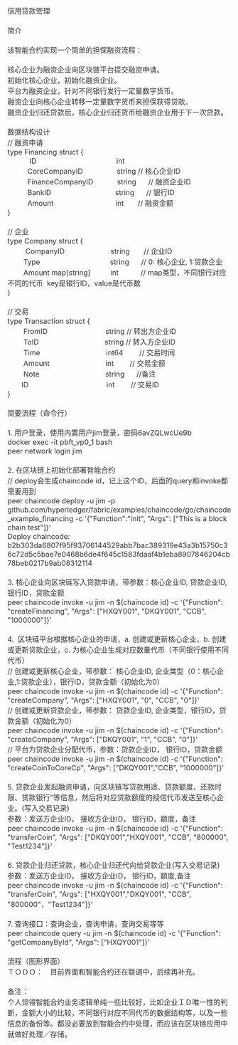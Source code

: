 <div><span style="color: rgb(51, 51, 51); font-family: -apple-system, BlinkMacSystemFont, &quot;Segoe UI&quot;, Helvetica, Arial, sans-serif, &quot;Apple Color Emoji&quot;, &quot;Segoe UI Emoji&quot;, &quot;Segoe UI Symbol&quot;; font-size: 16px;">信用贷款管理</span></div><div><div style="box-sizing: border-box; color: rgb(51, 51, 51); font-family: -apple-system, BlinkMacSystemFont, &quot;Segoe UI&quot;, Helvetica, Arial, sans-serif, &quot;Apple Color Emoji&quot;, &quot;Segoe UI Emoji&quot;, &quot;Segoe UI Symbol&quot;; font-size: 16px; margin-top: 0px !important;"><div style="box-sizing: border-box;"><br style="box-sizing: border-box;" /></div><div style="box-sizing: border-box;">简介</div><div style="box-sizing: border-box;"><br style="box-sizing: border-box;" /></div><div style="box-sizing: border-box;">该智能合约实现一个简单的担保融资流程：</div><div style="box-sizing: border-box;"><br style="box-sizing: border-box;" /></div><div style="box-sizing: border-box;">核心企业为融资企业向区块链平台提交融资申请。</div><div style="box-sizing: border-box;">初始化核心企业，初始化融资企业。</div><div style="box-sizing: border-box;">平台为融资企业，针对不同银行发行一定量数字货币。</div><div style="box-sizing: border-box;">融资企业向核心企业转移一定量数字货币来担保获得贷款。</div><div style="box-sizing: border-box;">融资企业归还贷款后，核心企业归还货币给融资企业用于下一次贷款。</div><div style="box-sizing: border-box;"><br /></div><div style="box-sizing: border-box;">数据结构设计</div><div style="box-sizing: border-box;">// 融资申请</div><div style="box-sizing: border-box;">type Financing struct {</div><div style="box-sizing: border-box;">&nbsp; &nbsp; &nbsp; &nbsp; &nbsp; &nbsp;ID &nbsp; &nbsp; &nbsp; &nbsp; &nbsp; &nbsp; &nbsp; &nbsp; &nbsp; &nbsp; &nbsp; &nbsp; &nbsp; &nbsp; &nbsp; &nbsp; &nbsp; &nbsp; &nbsp; &nbsp;int</div><div style="box-sizing: border-box;">&nbsp; &nbsp; &nbsp; &nbsp; &nbsp; CoreCompanyID &nbsp; &nbsp; &nbsp; &nbsp; &nbsp; &nbsp; &nbsp; &nbsp; string // 核心企业ID</div><div style="box-sizing: border-box;">&nbsp; &nbsp; &nbsp; &nbsp; &nbsp; FinanceCompanyID &nbsp; &nbsp; &nbsp; &nbsp; &nbsp; &nbsp;string &nbsp; &nbsp; &nbsp;// 融资企业ID</div><div style="box-sizing: border-box;">&nbsp; &nbsp; &nbsp; &nbsp; &nbsp; BankID &nbsp; &nbsp; &nbsp; &nbsp; &nbsp; &nbsp; &nbsp; &nbsp; &nbsp; &nbsp; &nbsp; &nbsp; &nbsp; &nbsp; &nbsp; &nbsp;string &nbsp; &nbsp; &nbsp;// 银行ID</div><div style="box-sizing: border-box;">&nbsp; &nbsp; &nbsp; &nbsp; &nbsp; Amount &nbsp; &nbsp; &nbsp; &nbsp; &nbsp; &nbsp; &nbsp; &nbsp; &nbsp; &nbsp; &nbsp; &nbsp; &nbsp; &nbsp; &nbsp; int &nbsp; &nbsp; &nbsp;&nbsp;// 融资金额</div><div style="box-sizing: border-box;">}</div><div style="box-sizing: border-box;"><br style="box-sizing: border-box;" /></div><div style="box-sizing: border-box;">// 企业</div><div style="box-sizing: border-box;">type Company struct {</div><div style="box-sizing: border-box;">&nbsp; &nbsp; &nbsp; &nbsp; &nbsp;CompanyID &nbsp; &nbsp; &nbsp; &nbsp; &nbsp; &nbsp; &nbsp; &nbsp; &nbsp; &nbsp; &nbsp; string &nbsp; &nbsp; &nbsp; // 企业ID</div><div style="box-sizing: border-box;">&nbsp; &nbsp; &nbsp; &nbsp; Type &nbsp; &nbsp; &nbsp; &nbsp; &nbsp; &nbsp; &nbsp; &nbsp; &nbsp; &nbsp; &nbsp; &nbsp; &nbsp; &nbsp; &nbsp; &nbsp; &nbsp; string &nbsp; &nbsp; &nbsp;// 0: 核心企业, 1:贷款企业</div><div style="box-sizing: border-box;">&nbsp; &nbsp; &nbsp; &nbsp; Amount map[string] &nbsp; &nbsp; &nbsp; &nbsp; &nbsp;int &nbsp; &nbsp; &nbsp; &nbsp; &nbsp; // map类型，不同银行对应不同的代币 &nbsp;key是银行ID，value是代币数</div><div style="box-sizing: border-box;">}</div><div style="box-sizing: border-box;"><br style="box-sizing: border-box;" /></div><div style="box-sizing: border-box;">// 交易</div><div style="box-sizing: border-box;">type Transaction struct {</div><div style="box-sizing: border-box;">&nbsp; &nbsp; &nbsp; &nbsp; FromID &nbsp; &nbsp; &nbsp; &nbsp; &nbsp; &nbsp; &nbsp; &nbsp; &nbsp; &nbsp; &nbsp; &nbsp; &nbsp; &nbsp; string // 转出方企业ID</div><div style="box-sizing: border-box;">&nbsp; &nbsp; &nbsp; &nbsp; ToID &nbsp; &nbsp; &nbsp; &nbsp; &nbsp; &nbsp; &nbsp; &nbsp; &nbsp; &nbsp; &nbsp; &nbsp; &nbsp; &nbsp; &nbsp; &nbsp; string // 转入方企业ID</div><div style="box-sizing: border-box;">&nbsp; &nbsp; &nbsp; &nbsp; Time &nbsp; &nbsp; &nbsp; &nbsp; &nbsp; &nbsp; &nbsp; &nbsp; &nbsp; &nbsp; &nbsp; &nbsp; &nbsp; &nbsp; &nbsp; &nbsp; int64 &nbsp; &nbsp; &nbsp; &nbsp;// 交易时间</div><div style="box-sizing: border-box;">&nbsp; &nbsp; &nbsp; &nbsp; Amount &nbsp; &nbsp; &nbsp; &nbsp; &nbsp; &nbsp; &nbsp; &nbsp; &nbsp; &nbsp; &nbsp; &nbsp; &nbsp; &nbsp;int &nbsp; &nbsp; &nbsp; &nbsp;// 交易金额</div><div style="box-sizing: border-box;">&nbsp; &nbsp; &nbsp; &nbsp; Note &nbsp; &nbsp; &nbsp; &nbsp; &nbsp; &nbsp; &nbsp; &nbsp; &nbsp; &nbsp; &nbsp; &nbsp; &nbsp; &nbsp; &nbsp; &nbsp; string &nbsp; &nbsp; &nbsp;//备注</div><div style="box-sizing: border-box;">&nbsp; &nbsp; &nbsp; &nbsp;ID &nbsp; &nbsp; &nbsp; &nbsp; &nbsp; &nbsp; &nbsp; &nbsp; &nbsp; &nbsp; &nbsp; &nbsp; &nbsp; &nbsp; &nbsp; &nbsp; &nbsp; &nbsp; &nbsp; int &nbsp; &nbsp; &nbsp; &nbsp;// 交易ID</div><div style="box-sizing: border-box;">}</div><div style="box-sizing: border-box;"><br style="box-sizing: border-box;" /></div><div style="box-sizing: border-box;">简要流程（命令行）</div><div style="box-sizing: border-box;"><br style="box-sizing: border-box;" /></div><div style="box-sizing: border-box;"><div style="box-sizing: border-box;">1. 用户登录，使用内置用户jim登录，密码6avZQLwcUe9b</div><div style="box-sizing: border-box;">docker exec -it pbft_vp0_1 bash</div><div style="box-sizing: border-box;">peer network login jim</div><div style="box-sizing: border-box;"><br style="box-sizing: border-box;" /></div><div style="box-sizing: border-box;">2. 在区块链上初始化部署智能合约</div><div style="box-sizing: border-box;">// deploy会生成chaincode id，记上这个ID，后面的query和invoke都需要用到</div><div style="box-sizing: border-box;">peer chaincode deploy -u jim -p github.com/hyperledger/fabric/examples/chaincode/go/chaincode_example_financing -c '{"Function":"init", "Args": ["This is a block chain test"]}'</div><div style="box-sizing: border-box;">Deploy chaincode: b2b303da6807f95f93706144529abb7bac389319e43a3b15750c36c72d5c5bae7e0468b6de4f645c1583fdaaf4b1eba8907846204cb78beb0217b9ab08312114</div><div style="box-sizing: border-box;"><br style="box-sizing: border-box;" /></div><div style="box-sizing: border-box;">3. 核心企业向区块链写入贷款申请，带参数：核心企业ID, 贷款企业ID,银行ID，贷款金额</div><div style="box-sizing: border-box;">peer chaincode invoke -u jim -n $(chaincode id) -c '{"Function": "createFinancing", "Args": ["HXQY001", "DKQY001", "CCB", "1000000"]}'</div><div style="box-sizing: border-box;"><br style="box-sizing: border-box;" /></div><div style="box-sizing: border-box;">4. &nbsp;区块链平台根据核心企业的申请，a. 创建或更新核心企业，b. 创建或更新贷款企业，c. 为核心企业生成对应数量代币（不同银行使用不同代币）</div><div style="box-sizing: border-box;">// 创建或更新核心企业，带参数： 核心企业ID, 企业类型（0：核心企业,1:贷款企业），银行ID，贷款金额（初始化为0）</div><div style="box-sizing: border-box;">peer chaincode invoke -u jim -n $(chaincode id) -c '{"Function": "createCompany", "Args": ["HXQY001", "0", "CCB", "0"]}'</div><div style="box-sizing: border-box;">// 创建或更新贷款企业，带参数： 贷款企业ID, 企业类型，银行ID，贷款金额（初始化为0）</div><div style="box-sizing: border-box;">peer chaincode invoke -u jim -n $(chaincode id) -c '{"Function": "createCompany", "Args": ["DKQY001", "1", "CCB", "0"]}'</div><div style="box-sizing: border-box;">// 平台为贷款企业分配代币，参数：贷款企业ID， 银行ID，贷款金额</div><div style="box-sizing: border-box;">peer chaincode invoke -u jim -n $(chaincode id) -c '{"Function": "createCoinToCoreCp", "Args": ["DKQY001","CCB", "1000000"]}'</div><div style="box-sizing: border-box;"><br style="box-sizing: border-box;" /></div><div style="box-sizing: border-box;">5. 贷款企业发起融资申请，向区块链写贷款用途、贷款额度、还款时限、贷款银行”等信息，然后将对应贷款额度的授信代币发送至核心企业。(写入交易记录)</div><div style="box-sizing: border-box;">参数：发送方企业ID， 接收方企业ID， 银行ID，额度，备注</div><div style="box-sizing: border-box;">peer chaincode invoke -u jim -n $(chaincode id) -c '{"Function": "transferCoin", "Args": ["DKQY001","HXQY001", "CCB", "800000", "Test1234"]}'</div><div style="box-sizing: border-box;"><br style="box-sizing: border-box;" /></div><div style="box-sizing: border-box;">6. 贷款企业归还贷款，核心企业归还代向给贷款企业(写入交易记录)</div><div style="box-sizing: border-box;">参数：发送方企业ID， 接收方企业ID， 银行ID，额度,备注</div><div style="box-sizing: border-box;">peer chaincode invoke -u jim -n $(chaincode id) -c '{"Function": "transferCoin", "Args": ["HXQY001","DKQY001", "CCB", "800000"，"Test1234"]}'</div><div style="box-sizing: border-box;"><br style="box-sizing: border-box;" /></div><div style="box-sizing: border-box;">7. 查询接口：查询企业，查询申请，查询交易等等</div><div style="box-sizing: border-box;">peer chaincode query -u jim -n $(chaincode id) -c '{"Function": "getCompanyById", "Args": ["HXQY001"]}'</div></div></div><div style="box-sizing: border-box; color: rgb(51, 51, 51); font-family: -apple-system, BlinkMacSystemFont, &quot;Segoe UI&quot;, Helvetica, Arial, sans-serif, &quot;Apple Color Emoji&quot;, &quot;Segoe UI Emoji&quot;, &quot;Segoe UI Symbol&quot;; font-size: 16px;"><br style="box-sizing: border-box;" /></div><div style="box-sizing: border-box; color: rgb(51, 51, 51); font-family: -apple-system, BlinkMacSystemFont, &quot;Segoe UI&quot;, Helvetica, Arial, sans-serif, &quot;Apple Color Emoji&quot;, &quot;Segoe UI Emoji&quot;, &quot;Segoe UI Symbol&quot;; font-size: 16px;">流程（图形界面）</div><div style="box-sizing: border-box; color: rgb(51, 51, 51); font-family: -apple-system, BlinkMacSystemFont, &quot;Segoe UI&quot;, Helvetica, Arial, sans-serif, &quot;Apple Color Emoji&quot;, &quot;Segoe UI Emoji&quot;, &quot;Segoe UI Symbol&quot;; font-size: 16px;">ＴＯＤＯ：　目前界面和智能合约还在联调中，后续再补充。</div><div style="box-sizing: border-box; color: rgb(51, 51, 51); font-family: -apple-system, BlinkMacSystemFont, &quot;Segoe UI&quot;, Helvetica, Arial, sans-serif, &quot;Apple Color Emoji&quot;, &quot;Segoe UI Emoji&quot;, &quot;Segoe UI Symbol&quot;; font-size: 16px;"><br style="box-sizing: border-box;" /></div><div style="box-sizing: border-box; color: rgb(51, 51, 51); font-family: -apple-system, BlinkMacSystemFont, &quot;Segoe UI&quot;, Helvetica, Arial, sans-serif, &quot;Apple Color Emoji&quot;, &quot;Segoe UI Emoji&quot;, &quot;Segoe UI Symbol&quot;; font-size: 16px;">备注：</div><div style="box-sizing: border-box; color: rgb(51, 51, 51); font-family: -apple-system, BlinkMacSystemFont, &quot;Segoe UI&quot;, Helvetica, Arial, sans-serif, &quot;Apple Color Emoji&quot;, &quot;Segoe UI Emoji&quot;, &quot;Segoe UI Symbol&quot;; font-size: 16px; margin-bottom: 0px !important;">个人觉得智能合约业务逻辑单纯一些比较好，比如企业ＩＤ唯一性的判断，金额大小的比较，不同银行对应不同代币的数据结构等，以及一些信息的备份等。都没必要放到智能合约中处理，而应该在区块链应用中就做好处理／存储。</div></div>
